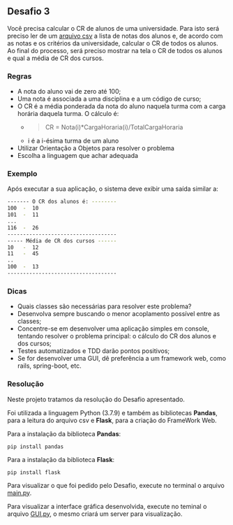 ## Desafio 3

Você precisa calcular o CR de alunos de uma universidade. Para isto será preciso ler de um [arquivo csv](datasets/notas.csv) a lista de notas dos alunos e, de acordo com as notas e os critérios da universidade, calcular o CR de todos os alunos. Ao final do processo, será preciso mostrar na tela o CR de todos os alunos e qual a média de CR dos cursos.

### Regras
* A nota do aluno vai de zero até 100;
* Uma nota é associada a uma disciplina e a um código de curso;
* O CR é a média ponderada da nota do aluno naquela turma com a carga horária daquela turma. O cálculo é:
  * > CR = Nota(i)*CargaHoraria(i)/TotalCargaHoraria 
  * i é a i-ésima turma de um aluno
* Utilizar Orientação a Objetos para resolver o problema
* Escolha a linguagem que achar adequada

### Exemplo
Após executar a sua aplicação, o sistema deve exibir uma saída similar a:

```bash
------- O CR dos alunos é: --------
100  -  10 
101  -  11
...
116  -  26
-----------------------------------
----- Média de CR dos cursos ------
10   -  12
11   -  45
..
100  -  13
-----------------------------------
```

### Dicas
- Quais classes são necessárias para resolver este problema?
- Desenvolva sempre buscando o menor acoplamento possível entre as classes;
- Concentre-se em desenvolver uma aplicação simples em console, tentando resolver o problema principal: o cálculo do CR dos alunos e dos cursos;
- Testes automatizados e TDD darão pontos positivos;
- Se for desenvolver uma GUI, dê preferência a um framework web, como rails, spring-boot, etc.

### Resolução

Neste projeto tratamos da resolução do Desafio apresentado.

Foi utilizada a linguagem Python (3.7.9) e também as bibliotecas **Pandas**, para a leitura do arquivo csv e **Flask**, para a criação do FrameWork Web.

Para a instalação da biblioteca **Pandas**:
```
pip install pandas
```
Para a instalação da biblioteca **Flask**:


```
pip install flask
```

Para visualizar o que foi pedido pelo Desafio, execute no terminal o arquivo [main.py](https://github.com/lucasparente1998/Desafio-STI/blob/main/main.py).

Para visualizar a interface gráfica desenvolvida, execute no teminal o arquivo [GUI.py](https://github.com/lucasparente1998/Desafio-STI/blob/main/GUI.py), o mesmo criará um server para visualização.
